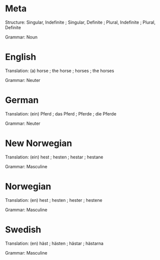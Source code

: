 Meta
====

Structure: Singular, Indefinite ; Singular, Definite ; Plural, Indefinite ; Plural, Definite

Grammar:   Noun



English
=======

Translation: (a) horse ; the horse ; horses ; the horses

Grammar:     Neuter



German
======

Translation: (ein) Pferd ; das Pferd ; Pferde ; die Pferde

Grammar:     Neuter



New Norwegian
=============

Translation: (ein) hest ; hesten ; hestar ; hestane

Grammar:     Masculine



Norwegian
=========

Translation: (en) hest ; hesten ; hester ; hestene

Grammar:     Masculine



Swedish
=======

Translation: (en) häst ; hästen ; hästar ; hästarna

Grammar:     Masculine
